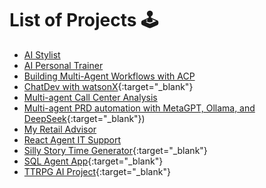 # List of Projects :joystick:

* [AI Stylist](./tutorials/projects/ai-stylist-tutorial.ipynb)
* [AI Personal Trainer](./tutorials/projects/ai-personal-trainer-llama/ai-personal-trainer-llama.ipynb)
* [Building Multi-Agent Workflows with ACP](./tutorials/projects/ai-stylist-tutorial.ipynb)
* [ChatDev with watsonX](https://github.com/IBM/ibmdotcom-tutorials/tree/main/docs/tutorials/projects/chatdev_watsonx_tutorial_){:target="_blank"}
* [Multi-agent Call Center Analysis](./tutorials/projects/multiagent-collaboration-customer-call-analysis.md)
* [Multi-agent PRD automation with MetaGPT, Ollama, and DeepSeek](https://github.com/IBM/ibmdotcom-tutorials/tree/main/docs/tutorials/projects/metagpt-tutorial){:target="_blank"})
* [My Retail Advisor](./tutorials/projects/crewAI-multiagent-retail-example.md)
* [React Agent IT Support](./tutorials/projects/react-agent-tutorial.md)
* [Silly Story Time Generator](https://github.com/IBM/ibmdotcom-tutorials/tree/main/generative-ai/silly_story_time){:target="_blank"}
* [SQL Agent App](https://github.com/IBM/ibmdotcom-tutorials/tree/main/sql-agent-app){:target="_blank"}
* [TTRPG AI Project](https://github.com/IBM/ibmdotcom-tutorials/tree/main/ttrpgai){:target="_blank"}
